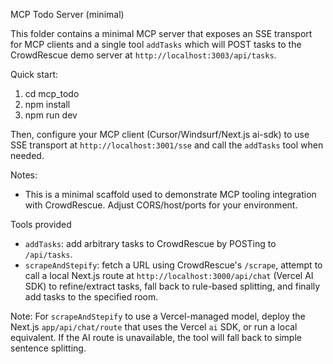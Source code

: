 MCP Todo Server (minimal)

This folder contains a minimal MCP server that exposes an SSE transport for MCP clients and a single tool `addTasks` which will POST tasks to the CrowdRescue demo server at `http://localhost:3003/api/tasks`.

Quick start:

1. cd mcp_todo
2. npm install
3. npm run dev

Then, configure your MCP client (Cursor/Windsurf/Next.js ai-sdk) to use SSE transport at `http://localhost:3001/sse` and call the `addTasks` tool when needed.

Notes:
- This is a minimal scaffold used to demonstrate MCP tooling integration with CrowdRescue. Adjust CORS/host/ports for your environment.
 
Tools provided
- `addTasks`: add arbitrary tasks to CrowdRescue by POSTing to `/api/tasks`.
- `scrapeAndStepify`: fetch a URL using CrowdRescue's `/scrape`, attempt to call a local Next.js route at `http://localhost:3000/api/chat` (Vercel AI SDK) to refine/extract tasks, fall back to rule-based splitting, and finally add tasks to the specified room.

Note: For `scrapeAndStepify` to use a Vercel-managed model, deploy the Next.js `app/api/chat/route` that uses the Vercel `ai` SDK, or run a local equivalent. If the AI route is unavailable, the tool will fall back to simple sentence splitting.
